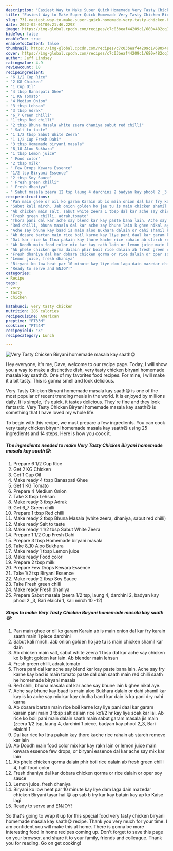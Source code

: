 ```yaml
---
description: "Easiest Way to Make Super Quick Homemade Very Tasty Chicken Biryani homemade masala kay saath😋"
title: "Easiest Way to Make Super Quick Homemade Very Tasty Chicken Biryani homemade masala kay saath😋"
slug: 731-easiest-way-to-make-super-quick-homemade-very-tasty-chicken-biryani-homemade-masala-kay-saath
date: 2022-02-01T00:21:46.229Z
image: https://img-global.cpcdn.com/recipes/c7c03beaf44209c1/680x482cq70/very-tasty-chicken-biryani-homemade-masala-kay-saath-recipe-main-photo.jpg
hideToc: false
enableToc: true
enableTocContent: false
thumbnail: https://img-global.cpcdn.com/recipes/c7c03beaf44209c1/680x482cq70/very-tasty-chicken-biryani-homemade-masala-kay-saath-recipe-main-photo.jpg
cover: https://img-global.cpcdn.com/recipes/c7c03beaf44209c1/680x482cq70/very-tasty-chicken-biryani-homemade-masala-kay-saath-recipe-main-photo.jpg
author: Jeff Lindsey
ratingvalue: 4.9
reviewcount: 18
recipeingredient:
- "6 1/2 Cup Rice"
- "2 KG Chicken"
- "1 Cup Oil"
- "4 tbsp Banaspati Ghee"
- "1 KG Tomato"
- "4 Medium Onion"
- "3 tbsp Lehsan"
- "3 tbsp Adrak"
- "6_7 Green chilli"
- "1 tbsp Red chilli"
- "2 tbsp Bhuna Masala white zeera dhaniya sabut red chilli"
- " Salt to taste"
- "1 1/2 tbsp Sabut White Zeera"
- "1 1/2 Cup Fresh Dahi"
- "3 tbsp Homemade biryani masala"
- "8_10 Aloo Bukhara"
- "1 tbsp Lemon juice"
- " Food color"
- "2 tbsp milk"
- " Few Drops Kewara Essence"
- "1/2 tsp Biryani Essence"
- "2 tbsp Soy Sauce"
- " Fresh green chilli"
- " Fresh dhaniya"
- " Sabut masala zeera 12 tsp laung 4 darchini 2 badyan kay phool 2 _3 Bari elaichi 1 kali mirch 10 12"
recipeinstructions:
- "Pan main ghee or oil ko garam Karain ab is main onion dal kar fry karain saath main 1 piece darchini"
- "Sabut kali mirch. Jab onion golden ho jae tu is main chicken shamil kar dain"
- "Ab chicken main salt, sabut white zeera 1 tbsp dal kar ache say chicken ko b light golden kar lain. Ab blender main lehsan"
- "Fresh green chilli, adrak,tomato"
- "Thora pani dal kar ache say blend kar kay paste bana lain. Ache say fry karne kay bad is main tomato paste dal dain saath main red chilli saath he homemade biryani masala"
- "Red chilli, bhuna masala dal kar ache say bhune lain k ghee nikal aye."
- "Ache say bhune kay baad is main aloo Bukhara dalain or dahi shamil kar kay is ko ache say mix kar kay chulha band kar dain is ka pani dry nahi karna"
- "Ab dosare bartan main rice boil karne kay liye pani daal kar garam karain pani main 3 tbsp salt dalain rice ko1/2 hr kay liye soak kar lai. Ab rice ko boil pani main dalain saath main sabut garam masala jis main (zeera 1/2 tsp, laung 4, darchini 1 piece, badyan kay phool 2_3, Bari elaichi 1"
- "Dal kar rice ko Itna pakain kay thore kache rice rahain ab starch remove kar lain"
- "Ab Doodh main food color mix kar kay rakh lain or lemon juice main kewara essence few drops, or biryani essence dal kar ache say mix kar lain"
- "Ab phele chicken qorma dalain phir boil rice dalain ab fresh green chilli 4, half food color"
- "Fresh dhaniya dal kar dobara chicken qorma or rice dalain or oper soy sauce"
- "Lemon juice, fresh dhaniya"
- "Biryani ko low heat par 10 minute kay liye dam laga dain mazedar chicken Biryani tayar hai 😋 ap sab b try kar kay batain kay ap ko Kaise lagi"
- "Ready to serve and ENJOY!"
categories:
- Recipe
tags:
- very
- tasty
- chicken

katakunci: very tasty chicken 
nutrition: 286 calories
recipecuisine: American
preptime: "PT33M"
cooktime: "PT44M"
recipeyield: "3"
recipecategory: Lunch

---
```



![Very Tasty Chicken Biryani homemade masala kay saath😋](https://img-global.cpcdn.com/recipes/c7c03beaf44209c1/680x482cq70/very-tasty-chicken-biryani-homemade-masala-kay-saath-recipe-main-photo.jpg)

Hey everyone, it's me, Dave, welcome to our recipe page. Today, I will show you a way to make a distinctive dish, very tasty chicken biryani homemade masala kay saath😋. One of my favorites food recipes. For mine, I will make it a bit tasty. This is gonna smell and look delicious.

Very Tasty Chicken Biryani homemade masala kay saath😋 is one of the most popular of recent trending meals in the world. It is enjoyed by millions daily. It is simple, it's quick, it tastes delicious. They're fine and they look fantastic. Very Tasty Chicken Biryani homemade masala kay saath😋 is something that I have loved my whole life.




To begin with this recipe, we must prepare a few ingredients. You can cook very tasty chicken biryani homemade masala kay saath😋 using 25 ingredients and 14 steps. Here is how you cook it.

<!--inarticleads1-->

##### The ingredients needed to make Very Tasty Chicken Biryani homemade masala kay saath😋:

1. Prepare 6 1/2 Cup Rice
1. Get 2 KG Chicken
1. Get 1 Cup Oil
1. Make ready 4 tbsp Banaspati Ghee
1. Get 1 KG Tomato
1. Prepare 4 Medium Onion
1. Take 3 tbsp Lehsan
1. Make ready 3 tbsp Adrak
1. Get 6_7 Green chilli
1. Prepare 1 tbsp Red chilli
1. Make ready 2 tbsp Bhuna Masala (white zeera, dhaniya, sabut red chilli)
1. Make ready  Salt to taste
1. Make ready 1 1/2 tbsp Sabut White Zeera
1. Prepare 1 1/2 Cup Fresh Dahi
1. Prepare 3 tbsp Homemade biryani masala
1. Take 8_10 Aloo Bukhara
1. Make ready 1 tbsp Lemon juice
1. Make ready  Food color
1. Prepare 2 tbsp milk
1. Prepare  Few Drops Kewara Essence
1. Take 1/2 tsp Biryani Essence
1. Make ready 2 tbsp Soy Sauce
1. Take  Fresh green chilli
1. Make ready  Fresh dhaniya
1. Prepare  Sabut masala (zeera 1/2 tsp, laung 4, darchini 2, badyan kay phool 2 _3, Bari elaichi 1, kali mirch 10 -12)




<!--inarticleads2-->

##### Steps to make Very Tasty Chicken Biryani homemade masala kay saath😋:

1. Pan main ghee or oil ko garam Karain ab is main onion dal kar fry karain saath main 1 piece darchini
1. Sabut kali mirch. Jab onion golden ho jae tu is main chicken shamil kar dain
1. Ab chicken main salt, sabut white zeera 1 tbsp dal kar ache say chicken ko b light golden kar lain. Ab blender main lehsan
1. Fresh green chilli, adrak,tomato
1. Thora pani dal kar ache say blend kar kay paste bana lain. Ache say fry karne kay bad is main tomato paste dal dain saath main red chilli saath he homemade biryani masala
1. Red chilli, bhuna masala dal kar ache say bhune lain k ghee nikal aye.
1. Ache say bhune kay baad is main aloo Bukhara dalain or dahi shamil kar kay is ko ache say mix kar kay chulha band kar dain is ka pani dry nahi karna
1. Ab dosare bartan main rice boil karne kay liye pani daal kar garam karain pani main 3 tbsp salt dalain rice ko1/2 hr kay liye soak kar lai. Ab rice ko boil pani main dalain saath main sabut garam masala jis main (zeera 1/2 tsp, laung 4, darchini 1 piece, badyan kay phool 2_3, Bari elaichi 1
1. Dal kar rice ko Itna pakain kay thore kache rice rahain ab starch remove kar lain
1. Ab Doodh main food color mix kar kay rakh lain or lemon juice main kewara essence few drops, or biryani essence dal kar ache say mix kar lain
1. Ab phele chicken qorma dalain phir boil rice dalain ab fresh green chilli 4, half food color
1. Fresh dhaniya dal kar dobara chicken qorma or rice dalain or oper soy sauce
1. Lemon juice, fresh dhaniya
1. Biryani ko low heat par 10 minute kay liye dam laga dain mazedar chicken Biryani tayar hai 😋 ap sab b try kar kay batain kay ap ko Kaise lagi
1. Ready to serve and ENJOY!



So that's going to wrap it up for this special food very tasty chicken biryani homemade masala kay saath😋 recipe. Thank you very much for your time. I am confident you will make this at home. There is gonna be more interesting food in home recipes coming up. Don't forget to save this page on your browser, and share it to your family, friends and colleague. Thank you for reading. Go on get cooking!
